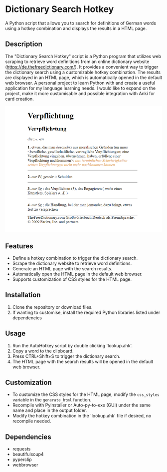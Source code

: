 # Dictionary Search Hotkey

A Python script that allows you to search for definitions of German words using a hotkey combination and displays the results in a HTML page.

## Description

The "Dictionary Search Hotkey" script is a Python program that utilizes web scraping to retrieve word definitions from an online dictionary website (https://de.thefreedictionary.com/). It provides a convenient way to trigger the dictionary search using a customizable hotkey combination. The results are displayed in an HTML page, which is automatically opened in the default web browser. A personal project to learn Python with and create a useful application for my language learning needs. I would like to expand on the project, make it more customisable and possible integration with Anki for card creation.

<img src="dictionarySearch.png" width="600">

## Features

- Define a hotkey combination to trigger the dictionary search.
- Scrape the dictionary website to retrieve word definitions.
- Generate an HTML page with the search results.
- Automatically open the HTML page in the default web browser.
- Supports customization of CSS styles for the HTML page.

## Installation

1. Clone the repository or download files.
2. If wanting to customise, install the required Python libraries listed under dependencies

## Usage

1. Run the AutoHotkey script by double clicking 'lookup.ahk'.
2. Copy a word to the clipboard.
3. Press CTRL+Shift+S to trigger the dictionary search.
4. The HTML page with the search results will be opened in the default web browser.

## Customization

- To customize the CSS styles for the HTML page, modify the `css_styles` variable in the `generate_html` function.
- Recompile with Pyinstaller or Auto-py-to-exe (GUI) under the same name and place in the output folder.
- Modify the hotkey combination in the 'lookup.ahk' file if desired, no recompile needed.

## Dependencies

- requests
- beautifulsoup4
- pyperclip
- webbrowser